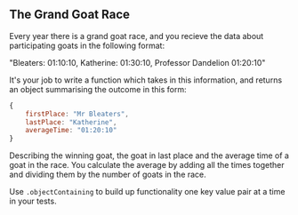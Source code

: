 
## The Grand Goat Race

Every year there is a grand goat race, and you recieve the data about participating goats in the following format:

"Bleaters: 01:10:10, Katherine: 01:30:10, Professor Dandelion 01:20:10"

It's your job to write a function which takes in this information, and returns an object summarising the outcome in this form:

```js
{
    firstPlace: "Mr Bleaters",
    lastPlace: "Katherine",
    averageTime: "01:20:10"
}
```

Describing the winning goat, the goat in last place and the average time of a goat in the race. You calculate the average by adding all the times together and dividing them by the number of goats in the race.

Use `.objectContaining` to build up functionality one key value pair at a time in your tests.


